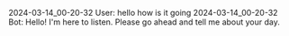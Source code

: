 2024-03-14_00-20-32 User: hello how is it going
2024-03-14_00-20-32 Bot: Hello! I'm here to listen. Please go ahead and tell me about your day.

